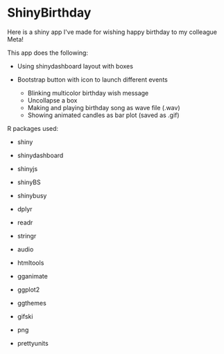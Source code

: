 # ShinyBirthday

Here is a shiny app I've made for wishing happy birthday to my colleague Meta!

This app does the following:

- Using shinydashboard layout with boxes
- Bootstrap button with icon to launch different events


  - Blinking multicolor birthday wish message
  - Uncollapse a box
  - Making and playing birthday song as wave file (.wav)
  - Showing animated candles as bar plot (saved as .gif)

R packages used:

- shiny
- shinydashboard
- shinyjs
- shinyBS
- shinybusy

- dplyr
- readr
- stringr
- audio
- htmltools

- gganimate
- ggplot2
- ggthemes
- gifski
- png
- prettyunits
